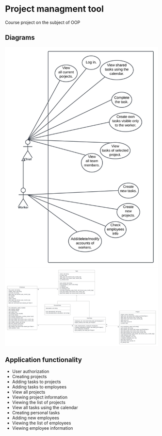 Project managment tool
======

Course project on the subject of OOP

## Diagrams ##
![Use-case diagram](images/use_case.jpeg)
![UML diagram](images/class_diagram.jpeg)

## Application functionality ##
 * User authorization
 * Creating projects
 * Adding tasks to projects
 * Adding tasks to employees
 * View all projects
 * Viewing project information
 * Viewing the list of projects
 * View all tasks using the calendar
 * Creating personal tasks
 * Adding new employees
 * Viewing the list of employees
 * Viewing employee information
